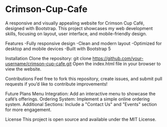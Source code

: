 # Crimson-Cup-Cafe
A responsive and visually appealing website for Crimson Cup Café, designed with Bootstrap. This project showcases my web development skills, focusing on layout, user interface, and mobile-friendly design.

Features
-Fully responsive design
-Clean and modern layout
-Optimized for desktop and mobile devices
-Built with Bootstrap 5


Installation
Clone the repository:
git clone https://github.com/your-username/crimson-cup-cafe.git
Open the index.html file in your browser to view the website.



Contributions
Feel free to fork this repository, create issues, and submit pull requests if you’d like to contribute improvements!


Future Plans
Menu Integration: Add an interactive menu to showcase the café’s offerings.
Ordering System: Implement a simple online ordering system.
Additional Sections: Include a "Contact Us" and "Events" section for more engagement.

License
This project is open source and available under the MIT License.
